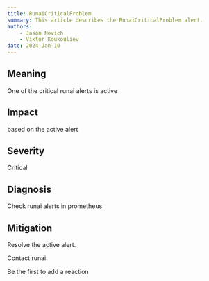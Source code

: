 ```yaml
---
title: RunaiCriticalProblem
summary: This article describes the RunaiCriticalProblem alert.
authors:
    - Jason Novich
    - Viktor Koukouliev
date: 2024-Jan-10
---
```


## Meaning

One of the critical runai alerts is active

## Impact

based on the active alert

## Severity

Critical

## Diagnosis

Check runai alerts in prometheus

## Mitigation

Resolve the active alert.

Contact runai.

Be the first to add a reaction
